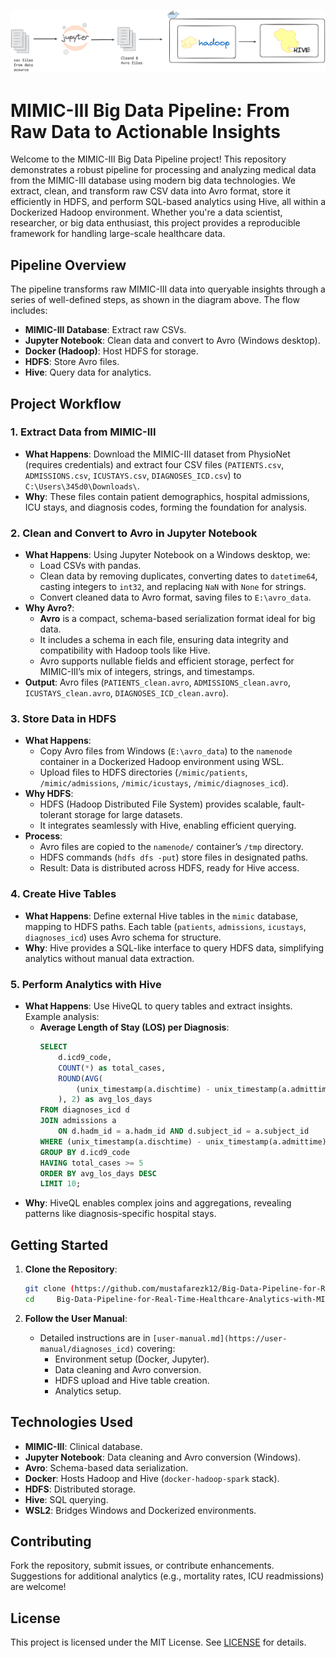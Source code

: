 <p align="center">
  <img src="images/pipeline.png" alt="MIMIC-III Pipeline Diagram" width="600"/>
</p>

# MIMIC-III Big Data Pipeline: From Raw Data to Actionable Insights

Welcome to the MIMIC-III Big Data Pipeline project! This repository demonstrates a robust pipeline for processing and analyzing medical data from the MIMIC-III database using modern big data technologies. We extract, clean, and transform raw CSV data into Avro format, store it efficiently in HDFS, and perform SQL-based analytics using Hive, all within a Dockerized Hadoop environment. Whether you're a data scientist, researcher, or big data enthusiast, this project provides a reproducible framework for handling large-scale healthcare data.

## Pipeline Overview

The pipeline transforms raw MIMIC-III data into queryable insights through a series of well-defined steps, as shown in the diagram above. The flow includes:
- **MIMIC-III Database**: Extract raw CSVs.
- **Jupyter Notebook**: Clean data and convert to Avro (Windows desktop).
- **Docker (Hadoop)**: Host HDFS for storage.
- **HDFS**: Store Avro files.
- **Hive**: Query data for analytics.

## Project Workflow

### 1. Extract Data from MIMIC-III
- **What Happens**: Download the MIMIC-III dataset from PhysioNet (requires credentials) and extract four CSV files (`PATIENTS.csv`, `ADMISSIONS.csv`, `ICUSTAYS.csv`, `DIAGNOSES_ICD.csv`) to `C:\Users\345d0\Downloads\`.
- **Why**: These files contain patient demographics, hospital admissions, ICU stays, and diagnosis codes, forming the foundation for analysis.

### 2. Clean and Convert to Avro in Jupyter Notebook
- **What Happens**: Using Jupyter Notebook on a Windows desktop, we:
  - Load CSVs with pandas.
  - Clean data by removing duplicates, converting dates to `datetime64`, casting integers to `int32`, and replacing `NaN` with `None` for strings.
  - Convert cleaned data to Avro format, saving files to `E:\avro_data`.
- **Why Avro?**:
  - **Avro** is a compact, schema-based serialization format ideal for big data.
  - It includes a schema in each file, ensuring data integrity and compatibility with Hadoop tools like Hive.
  - Avro supports nullable fields and efficient storage, perfect for MIMIC-III’s mix of integers, strings, and timestamps.
- **Output**: Avro files (`PATIENTS_clean.avro`, `ADMISSIONS_clean.avro`, `ICUSTAYS_clean.avro`, `DIAGNOSES_ICD_clean.avro`).

### 3. Store Data in HDFS
- **What Happens**:
  - Copy Avro files from Windows (`E:\avro_data`) to the `namenode` container in a Dockerized Hadoop environment using WSL.
  - Upload files to HDFS directories (`/mimic/patients`, `/mimic/admissions`, `/mimic/icustays`, `/mimic/diagnoses_icd`).
- **Why HDFS**:
  - HDFS (Hadoop Distributed File System) provides scalable, fault-tolerant storage for large datasets.
  - It integrates seamlessly with Hive, enabling efficient querying.
- **Process**:
  - Avro files are copied to the `namenode/` container’s `/tmp` directory.
  - HDFS commands (`hdfs dfs -put`) store files in designated paths.
  - Result: Data is distributed across HDFS, ready for Hive access.

### 4. Create Hive Tables
- **What Happens**: Define external Hive tables in the `mimic` database, mapping to HDFS paths. Each table (`patients`, `admissions`, `icustays`, `diagnoses_icd`) uses Avro schema for structure.
- **Why**: Hive provides a SQL-like interface to query HDFS data, simplifying analytics without manual data extraction.

### 5. Perform Analytics with Hive
- **What Happens**: Use HiveQL to query tables and extract insights. Example analysis:
  - **Average Length of Stay (LOS) per Diagnosis**:
    ```sql
    SELECT 
        d.icd9_code,
        COUNT(*) as total_cases,
        ROUND(AVG(
            (unix_timestamp(a.dischtime) - unix_timestamp(a.admittime)) / 86400
        ), 2) as avg_los_days
    FROM diagnoses_icd d
    JOIN admissions a 
        ON d.hadm_id = a.hadm_id AND d.subject_id = a.subject_id
    WHERE (unix_timestamp(a.dischtime) - unix_timestamp(a.admittime)) >= 0
    GROUP BY d.icd9_code
    HAVING total_cases >= 5
    ORDER BY avg_los_days DESC
    LIMIT 10;
    ```
- **Why**: HiveQL enables complex joins and aggregations, revealing patterns like diagnosis-specific hospital stays.

## Getting Started

1. **Clone the Repository**:
   ```bash
   git clone (https://github.com/mustafarezk12/Big-Data-Pipeline-for-Real-Time-Healthcare-Analytics-with-MIMIC-III.git)
   cd     Big-Data-Pipeline-for-Real-Time-Healthcare-Analytics-with-MIMIC-III


   ```

2. **Follow the User Manual**:
   - Detailed instructions are in `[user-manual.md](https://user-manual/diagnoses_icd)` covering:
     - Environment setup (Docker, Jupyter).
     - Data cleaning and Avro conversion.
     - HDFS upload and Hive table creation.
     - Analytics setup.

## Technologies Used
- **MIMIC-III**: Clinical database.
- **Jupyter Notebook**: Data cleaning and Avro conversion (Windows).
- **Avro**: Schema-based data serialization.
- **Docker**: Hosts Hadoop and Hive (`docker-hadoop-spark` stack).
- **HDFS**: Distributed storage.
- **Hive**: SQL querying.
- **WSL2**: Bridges Windows and Dockerized environments.

## Contributing
Fork the repository, submit issues, or contribute enhancements. Suggestions for additional analytics (e.g., mortality rates, ICU readmissions) are welcome!

## License
This project is licensed under the MIT License. See [LICENSE](LICENSE) for details.
